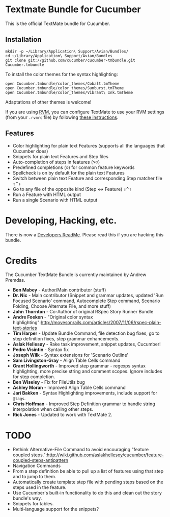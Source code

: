 Textmate Bundle for Cucumber
============================

This is the official TextMate bundle for Cucumber. 

Installation
------------

    mkdir -p ~/Library/Application\ Support/Avian/Bundles/
    cd ~/Library/Application\ Support/Avian/Bundles
    git clone git://github.com/cucumber/cucumber-tmbundle.git Cucumber.tmbundle

To install the color themes for the syntax highlighting:

    open Cucumber.tmbundle/color_themes/Cobalt.tmTheme
    open Cucumber.tmbundle/color_themes/Sunburst.tmTheme
    open Cucumber.tmbundle/color_themes/Vibrant\ Ink.tmTheme

Adaptations of other themes is welcome!

If you are using [RVM](http://rvm.io), you can configure TextMate to use your RVM settings (from your `.rvmrc` file) by following [these instructions](http://rvm.io/integration/textmate/).

Features
--------

* Color highlighting for plain text Features (supports all the languages that Cucumber does)
* Snippets for plain text Features and Step files
* Auto-completion of steps in features (<kbd>⌥⎋</kbd>)
* Predefined completions (<kbd>⎋</kbd>) for common feature keywords
* Spellcheck is on by default for the plain text Features
* Switch between plain text Feature and corresponding Step matcher file <kbd>⇧^↓</kbd>
* Go to any file of the opposite kind (Step ↔ Feature) <kbd>⇧^↑</kbd>
* Run a Feature with HTML output
* Run a single Scenario with HTML output


Developing, Hacking, etc.
=======================

There is now a [Developers ReadMe](http://github.com/cucumber/cucumber-tmbundle/blob/master/DEV_README.markdown). Please read this if you are hacking this bundle.


Credits
=======

The Cucumber TextMate Bundle is currently maintained by Andrew Premdas.

* **Ben Mabey** - Author/Main contributor (stuff)
* **Dr. Nic** - Main contributor (Snippet and grammar updates, updated 'Run Focused Scenario' command, Autocomplete Step command, Scenario Folding, Choose Alternate File, and more stuff)
* **John Thornton** - Co-Author of original RSpec Story Runner Bundle
* **Andre Foeken** - "Original color syntax highlighting":http://movesonrails.com/articles/2007/11/06/rspec-plain-text-stories
* **Tim Harper** - Update Bundle Command, file detection bug fixes, go to step definition fixes, step grammar enhancements.
* **Aslak Hellesøy** - Rake task improvement, snippet updates, Cucumber! 
* **Pedro Visintin** - Syntax fix
* **Joseph Wilk** - Syntax extensions for 'Scenario Outline'
* **Sam Livingston-Gray** - Align Table Cells command
* **Grant Hollingworth** - Improved step grammar - regexps syntax highlighting, more precise string and comment scopes. Ignore includes for step completion.
* **Ben Wiseley** - Fix for FileUtils bug
* **Ashley Moran** - Improved Align Table Cells command
* **Jari Bakken** - Syntax Highlighting improvements, include support for `@tags`.
* **Chris Hoffman** - Improved Step Definition grammar to handle string interpolation when calling other steps.
* **Rick Jones** - Updated to work with TextMate 2.

TODO
====

* Rethink Alternative-File Command to avoid encouraging "feature coupled steps.":http://wiki.github.com/aslakhellesoy/cucumber/feature-coupled-steps-antipattern
* Navigation Commands
* From a step definition be able to pull up a list of features using that step and to jump to them.
* Automatically create template step file with pending steps based on the steps used in the feature.
* Use Cucumber's built-in functionality to do this and clean out the story bundle's way.
* Snippets for tables.
* Multi-language support for the snippets?

